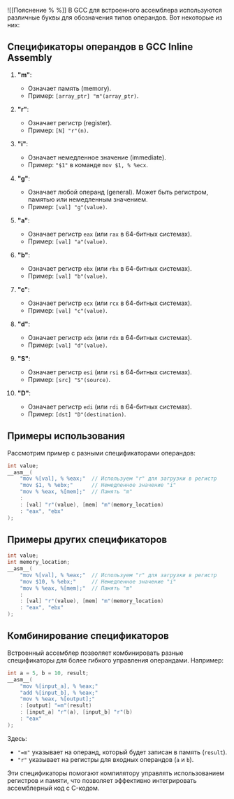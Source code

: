 ![[Пояснение % %]]
В GCC для встроенного ассемблера используются различные буквы для обозначения типов операндов. Вот некоторые из них:

## Спецификаторы операндов в GCC Inline Assembly

1. **"m"**:
    - Означает память (memory).
    - Пример: `[array_ptr] "m"(array_ptr)`.

2. **"r"**:
    - Означает регистр (register).
    - Пример: `[N] "r"(n)`.

3. **"i"**:
    - Означает немедленное значение (immediate).
    - Пример: `"$1"` в команде `mov $1, % %ecx`.

4. **"g"**:
    - Означает любой операнд (general). Может быть регистром, памятью или немедленным значением.
    - Пример: `[val] "g"(value)`.

5. **"a"**:
    - Означает регистр `eax` (или `rax` в 64-битных системах).
    - Пример: `[val] "a"(value)`.

6. **"b"**:
    - Означает регистр `ebx` (или `rbx` в 64-битных системах).
    - Пример: `[val] "b"(value)`.

7. **"c"**:
    - Означает регистр `ecx` (или `rcx` в 64-битных системах).
    - Пример: `[val] "c"(value)`.

8. **"d"**:
    - Означает регистр `edx` (или `rdx` в 64-битных системах).
    - Пример: `[val] "d"(value)`.

9. **"S"**:
    - Означает регистр `esi` (или `rsi` в 64-битных системах).
    - Пример: `[src] "S"(source)`.

10. **"D"**:
    - Означает регистр `edi` (или `rdi` в 64-битных системах).
    - Пример: `[dst] "D"(destination)`.

## Примеры использования

Рассмотрим пример с разными спецификаторами операндов:

```c
int value;
__asm__(
    "mov %[val], % %eax;"  // Используем "r" для загрузки в регистр
    "mov $1, % %ebx;"      // Немедленное значение "i"
    "mov % %eax, %[mem];"  // Память "m"
    :
    : [val] "r"(value), [mem] "m"(memory_location)
    : "eax", "ebx"
);
```

## Примеры других спецификаторов

```c
int value;
int memory_location;
__asm__(
    "mov %[val], % %eax;"  // Используем "r" для загрузки в регистр
    "mov $10, % %ebx;"     // Немедленное значение "i"
    "mov % %eax, %[mem];"  // Память "m"
    :
    : [val] "r"(value), [mem] "m"(memory_location)
    : "eax", "ebx"
);
```

## Комбинирование спецификаторов

Встроенный ассемблер позволяет комбинировать разные спецификаторы для более гибкого управления операндами. Например:

```c
int a = 5, b = 10, result;
__asm__(
    "mov %[input_a], % %eax;"
    "add %[input_b], % %eax;"
    "mov % %eax, %[output];"
    : [output] "=m"(result)
    : [input_a] "r"(a), [input_b] "r"(b)
    : "eax"
);
```

Здесь:
- `"=m"` указывает на операнд, который будет записан в память (`result`).
- `"r"` указывает на регистры для входных операндов (`a` и `b`).

Эти спецификаторы помогают компилятору управлять использованием регистров и памяти, что позволяет эффективно интегрировать ассемблерный код с C-кодом.